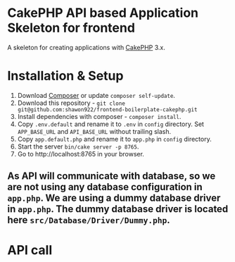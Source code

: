 # CakePHP API based Application Skeleton for frontend

A skeleton for creating applications with [CakePHP](https://cakephp.org) 3.x.

# Installation & Setup

1. Download [Composer](http://getcomposer.org/doc/00-intro.md) or update `composer self-update`.
2. Download this repository - `git clone git@github.com:shawon922/frontend-boilerplate-cakephp.git`
3. Install dependencies with composer - `composer install`.
4. Copy ``.env.default`` and rename it to ``.env`` in ``config`` directory. Set ``APP_BASE_URL`` and ``API_BASE_URL`` without trailing slash.
5. Copy ``app.default.php`` and rename it to ``app.php`` in ``config`` directory.
6. Start the server `bin/cake server -p 8765`.
7. Go to http://localhost:8765 in your browser.

## As API will communicate with database, so we are not using any database configuration in ``app.php``. We are using a dummy database driver in ``app.php``. The dummy database driver is located here ``src/Database/Driver/Dummy.php``.


# API call

